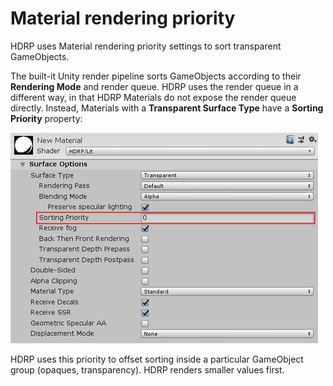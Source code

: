 # Material rendering priority

HDRP uses Material rendering priority settings to sort transparent GameObjects.

The built-it Unity render pipeline sorts GameObjects according to their **Rendering Mode** and render queue. HDRP uses the render queue in a different way, in that HDRP Materials do not expose the render queue directly. Instead, Materials with a **Transparent Surface Type** have a **Sorting Priority** property:

![](Images/MaterialRenderingPriority1.png)

HDRP uses this priority to offset sorting inside a particular GameObject group (opaques, transparency). HDRP renders smaller values first.